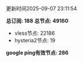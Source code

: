 更新时间2025-09-07 23:11:54

**总订阅: 188**
**总节点: 49160**
- vless节点: 22186
- hysteria2节点: 19

**google ping有效节点: 286**
